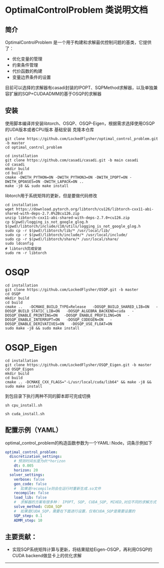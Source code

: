 # OptimalControlProblem 类说明文档

## 简介

OptimalControlProblem 是一个用于构建和求解最优控制问题的基类，它提供了：
- 优化变量的管理
- 约束条件管理
- 代价函数的构建
- 变量边界条件的设置

目前可以选择的求解器有casadi封装的IPOPT、SQPMethod求解器，以及单独兼容扩展的SQP+CUDAADMM的基于OSQP的求解器

## 安装

使用脚本编译并安装libtorch、OSQP、OSQP-Eigen，根据需求选择使用OSQP的UDA版本或者CPU版本
基础安装
克隆本仓库
```shell
git clone https://github.com/LockedFlysher/optimal_control_problem.git -b master
cd optimal_control_problem
```
```shell
cd installation
git clone https://github.com/casadi/casadi.git -b main casadi
cd casadi
mkdir build
cd build
cmake -DWITH_PYTHON=ON -DWITH_PYTHON3=ON -DWITH_IPOPT=ON -DWITH_QPOASES=ON -DWITH_LAPACK=ON .. 
make -j8 && sudo make install
```
libtorch用于系统矩阵的更新，但是要做代码修改
```shell
cd installation
wget https://download.pytorch.org/libtorch/cu126/libtorch-cxx11-abi-shared-with-deps-2.7.0%2Bcu126.zip
unzip libtorch-cxx11-abi-shared-with-deps-2.7.0+cu126.zip
cp $(pwd)/logging_is_not_google_glog.h $(pwd)/libtorch/include/c10/utils/logging_is_not_google_glog.h
sudo cp -r $(pwd)/libtorch/lib/* /usr/local/lib/
sudo cp -r $(pwd)/libtorch/include/* /usr/local/include/
sudo cp -r $(pwd)/libtorch/share/* /usr/local/share/
sudo ldconfig
# libtorch完成安装
sudo rm -r libtorch
```
# OSQP 
```shell
cd installation
git clone https://github.com/LockedFlysher/OSQP.git -b master
cd OSQP 
mkdir build
cd build
cmake ..   -DCMAKE_BUILD_TYPE=Release   -DOSQP_BUILD_SHARED_LIB=ON   -DOSQP_BUILD_STATIC_LIB=ON   -DOSQP_ALGEBRA_BACKEND=cuda   -DOSQP_ENABLE_PRINTING=ON   -DOSQP_ENABLE_PROFILING=ON   -DOSQP_ENABLE_INTERRUPT=ON   -DOSQP_CODEGEN=ON   -DOSQP_ENABLE_DERIVATIVES=ON   -DOSQP_USE_FLOAT=ON
sudo make -j8 && sudo make install
```
# OSQP_Eigen
```shell
cd installation
git clone https://github.com/LockedFlysher/OSQP_Eigen.git -b master
cd OSQP_Eigen
mkdir build
cd build
cmake .. -DCMAKE_CXX_FLAGS="-L/usr/local/cuda/lib64" && make -j8 && sudo make install
```
到包目录下执行两种不同的脚本即可完成切换
```shell
sh cpu_install.sh
```
```shell
sh cuda_install.sh
```

## 配置示例（YAML）
optimal_control_problem的构造函数参数为一个YAML::Node，词条示例如下
```yaml
optimal_control_problem:
  discretization_settings:
    # 预测时间长度为dt*horizon
    dt: 0.005
    horizon: 20
  solver_settings:
    verbose: false
    gen_code: false
    #  如果是recompile则会在运行时重新生成.so文件
    recompile: false
    load_lib: false
    #  求解器的方案有很多种： IPOPT, SQP, CUDA_SQP, MIXED,对应不同的求解方式
    solve_method: CUDA_SQP
    #  如果是CUDA_SQP，需要在下面进行设置，仅有CUDA_SQP是需要设置的
    SQP_step: 0.1
    ADMM_step: 10
```

## 主要贡献：
- 实现SQP系统矩阵计算与更新，将结果赋给Eigen-OSQP，再利用OSQP的CUDA backend做显卡上的优化求解
---